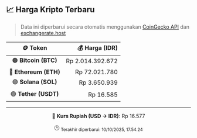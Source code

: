 

<!-- HARGA_KRIPTO -->
## 📈 Harga Kripto Terbaru

> Data ini diperbarui secara otomatis menggunakan [CoinGecko API](https://www.coingecko.com/) dan [exchangerate.host](https://exchangerate.host/)

<div align="center">

| 🪙 Token | 💰 Harga (IDR) |
|:------:|---------------:|
| 🟠 **Bitcoin (BTC)**   | Rp 2.014.392.672 |
| 🔵 **Ethereum (ETH)**  | Rp 72.021.780 |
| 🟣 **Solana (SOL)**    | Rp 3.650.939 |
| 🟢 **Tether (USDT)**   | Rp 16.585 |

---

💱 **Kurs Rupiah (USD → IDR)**: Rp 16.577

🕒 <sub>Terakhir diperbarui: 10/10/2025, 17.54.24</sub>

</div>
<!-- /HARGA_KRIPTO -->